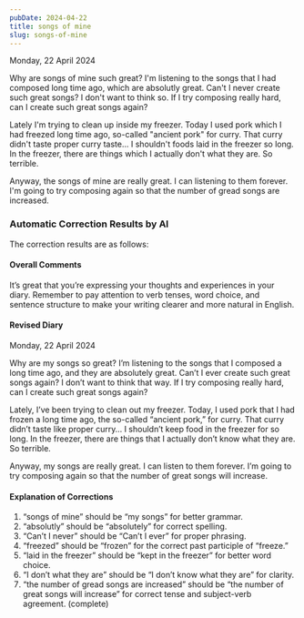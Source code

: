 ```yaml
---
pubDate: 2024-04-22
title: songs of mine
slug: songs-of-mine
---
```


Monday, 22 April 2024

Why are songs of mine such great? I'm listening to the songs that I had composed long time ago, which are absolutly great. Can't I never create such great songs? I don't want to think so. If I try composing really hard, can I create such great songs again?

Lately I'm trying to clean up inside my freezer. Today I used pork which I had freezed long time ago, so-called "ancient pork" for curry. That curry didn't taste proper curry taste... I shouldn't foods laid in the freezer so long. In the freezer, there are things which I actually don't what they are. So terrible.

Anyway, the songs of mine are really great. I can listening to them forever. I'm going to try composing again so that the number of gread songs are increased.

### Automatic Correction Results by AI
The correction results are as follows:

#### Overall Comments
It’s great that you’re expressing your thoughts and experiences in your diary. Remember to pay attention to verb tenses, word choice, and sentence structure to make your writing clearer and more natural in English.

#### Revised Diary
Monday, 22 April 2024

Why are my songs so great? I’m listening to the songs that I composed a long time ago, and they are absolutely great. Can’t I ever create such great songs again? I don’t want to think that way. If I try composing really hard, can I create such great songs again?

Lately, I’ve been trying to clean out my freezer. Today, I used pork that I had frozen a long time ago, the so-called “ancient pork,” for curry. That curry didn’t taste like proper curry… I shouldn’t keep food in the freezer for so long. In the freezer, there are things that I actually don’t know what they are. So terrible.

Anyway, my songs are really great. I can listen to them forever. I’m going to try composing again so that the number of great songs will increase.

#### Explanation of Corrections
1. “songs of mine” should be “my songs” for better grammar.
2. “absolutly” should be “absolutely” for correct spelling.
3. “Can’t I never” should be “Can’t I ever” for proper phrasing.
4. “freezed” should be “frozen” for the correct past participle of “freeze.”
5. “laid in the freezer” should be “kept in the freezer” for better word choice.
6. “I don’t what they are” should be “I don’t know what they are” for clarity.
7. “the number of gread songs are increased” should be “the number of great songs will increase” for correct tense and subject-verb agreement. (complete)